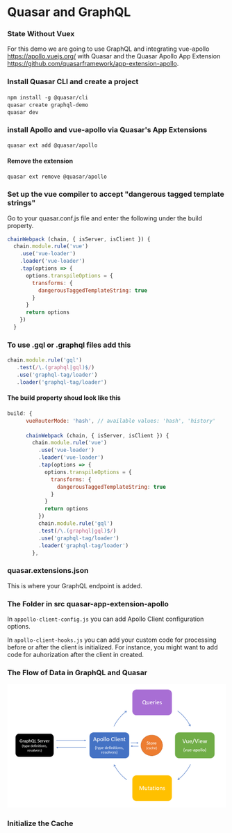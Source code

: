 # Quasar and GraphQL
### State Without Vuex
For this demo we are going to use GraphQL and integrating vue-apollo https://apollo.vuejs.org/ with Quasar and the Quasar Apollo App Extension https://github.com/quasarframework/app-extension-apollo.  
### Install Quasar CLI and create a project
```npm install -g @quasar/cli```   
```quasar create graphql-demo```  
```quasar dev``` 
### install Apollo and vue-apollo via Quasar's App Extensions
```quasar ext add @quasar/apollo```  
#### Remove the extension
```quasar ext remove @quasar/apollo```  
### Set up the vue compiler to accept "dangerous tagged template strings"
Go to your quasar.conf.js file and enter the following under the build property.  
```js 
chainWebpack (chain, { isServer, isClient }) {
  chain.module.rule('vue')
    .use('vue-loader')
    .loader('vue-loader')
    .tap(options => {
      options.transpileOptions = {
        transforms: {
          dangerousTaggedTemplateString: true
        }
      }
      return options
    })
  }
``` 
### To use .gql or .graphql files add this
```js 
chain.module.rule('gql')
   .test(/\.(graphql|gql)$/)
   .use('graphql-tag/loader')
   .loader('graphql-tag/loader')
```  
#### The build property shoud look like this
```js  
build: {
      vueRouterMode: 'hash', // available values: 'hash', 'history'

      chainWebpack (chain, { isServer, isClient }) {
        chain.module.rule('vue')
          .use('vue-loader')
          .loader('vue-loader')
          .tap(options => {
            options.transpileOptions = {
              transforms: {
                dangerousTaggedTemplateString: true
              }
            }
            return options
          })
          chain.module.rule('gql')
          .test(/\.(graphql|gql)$/)
          .use('graphql-tag/loader')
          .loader('graphql-tag/loader')
        },
```   
### quasar.extensions.json
This is where your GraphQL endpoint is added.  
### The Folder in src quasar-app-extension-apollo  
In ```appollo-client-config.js``` you can add Apollo Client configuration options.  

In ```apollo-client-hooks.js``` you can add your custom code for processing before or after the client is initialized. For instance, you might want to add code for auhorization after the client in created.  
### The Flow of Data in GraphQL and Quasar
![alt text](https://github.com/BoMarconiHenriksen/quasar-and-graphql/blob/master/flow.png "Data Flow")  
### Initialize the Cache

